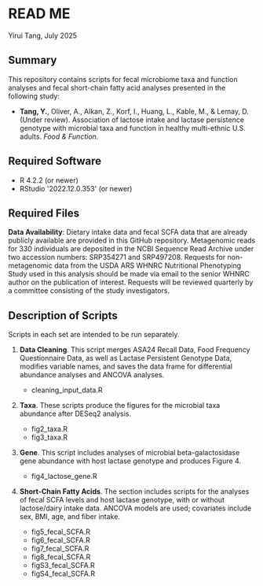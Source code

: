 # READ ME  
Yirui Tang, July 2025
## Summary  
This repository contains scripts for fecal microbiome taxa and function analyses and fecal short-chain fatty acid analyses presented in the following study:
* **Tang, Y.**, Oliver, A., Alkan, Z., Korf, I., Huang, L., Kable, M., & Lemay, D. (Under review). Association of lactose intake and lactase persistence genotype with microbial taxa and function in healthy multi-ethnic U.S. adults. *Food & Function*. 

## Required Software
* R 4.2.2 (or newer)
* RStudio '2022.12.0.353' (or newer)

## Required Files
**Data Availability**: Dietary intake data and fecal SCFA data that are already publicly available are provided in this GitHub repository. Metagenomic reads for 330 individuals are deposited in the NCBI Sequence Read Archive under two accession numbers: SRP354271 and SRP497208. Requests for non-metagenomic data from the USDA ARS WHNRC Nutritional Phenotyping Study used in this analysis should be made via email to the senior WHNRC author on the publication of interest. Requests will be reviewed quarterly by a committee consisting of the study investigators.

## Description of Scripts
Scripts in each set are intended to be run separately.
1. **Data Cleaning**. This script merges ASA24 Recall Data, Food Frequency Questionnaire Data, as well as Lactase Persistent Genotype Data, modifies variable names, and saves the data frame for differential abundance analyses and ANCOVA analyses.
   * cleaning_input_data.R

3. **Taxa**. These scripts produce the figures for the microbial taxa abundance after DESeq2 analysis.
   * fig2_taxa.R
   * fig3_taxa.R

5. **Gene**. This script includes analyses of microbial beta-galactosidase gene abundance with host lactase genotype and produces Figure 4. 
   * fig4_lactose_gene.R

7. **Short-Chain Fatty Acids**. The section includes scripts for the analyses of fecal SCFA levels and host lactase genotype, with or without lactose/dairy intake data. ANCOVA models are used; covariates include sex, BMI, age, and fiber intake.
   * fig5_fecal_SCFA.R
   * fig6_fecal_SCFA.R
   * fig7_fecal_SCFA.R
   * fig8_fecal_SCFA.R
   * figS3_fecal_SCFA.R
   * figS4_fecal_SCFA.R
